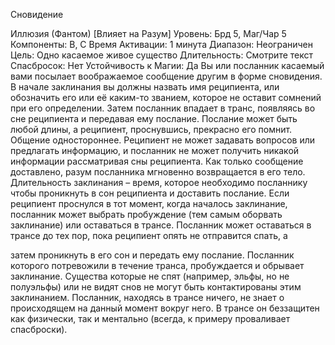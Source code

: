 
Сновидение

Иллюзия (Фантом) [Влияет на Разум]
Уровень: Брд 5, Маг/Чар 5
Компоненты: В, С
Время Активации: 1 минута
Диапазон: Неограничен
Цель: Одно касаемое живое существо
Длительность: Смотрите текст
Спасбросок: Нет
Устойчивость к Магии: Да
Вы или посланник касаемый вами посылает воображаемое сообщение другим в форме сновидения. В начале
заклинания вы должны назвать имя
реципиента, или обозначить его или её
каким-то званием, которое не оставит
сомнений при его определении. Затем
посланник впадает в транс, появляясь
во сне реципиента и передавая ему послание. Послание может быть любой
длины, а реципиент, проснувшись, прекрасно его помнит. Общение одностороннее. Реципиент не может задавать
вопросов или предлагать информацию,
и посланник не может получить никакой информации рассматривая сны
реципиента. Как только сообщение доставлено, разум посланника мгновенно
возвращается в его тело. Длительность
заклинания – время, которое необходимо посланнику чтобы проникнуть в сон
реципиента и доставить послание.
Если реципиент проснулся в тот момент, когда началось заклинание, посланник может выбрать пробуждение
(тем самым оборвать заклинание) или
оставаться в трансе. Посланник может
оставаться в трансе до тех пор, пока
реципиент опять не отправится спать, а

затем проникнуть в его сон и передать
ему послание. Посланник которого потревожили в течение транса, пробуждается и обрывает заклинание.
Существа которые не спят (например, эльфы, но не полуэльфы) или не
видят снов не могут быть контактированы этим заклинанием.
Посланник, находясь в трансе ничего, не знает о происходящем на данный
момент вокруг него. В трансе он беззащитен как физически, так и ментально
(всегда, к примеру проваливает спасброски).